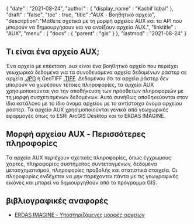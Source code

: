 {
  "date" : "2021-08-24",
  "author" : {
    "display_name" : "Kashif Iqbal"
},
  "draft" : "false",
  "toc" : true,
  "title" :"AUX - Βοηθητικό αρχείο",
  "description":"Μάθετε σχετικά με τη μορφή αρχείου AUX και τα API που μπορούν να δημιουργήσουν και να ανοίξουν αρχεία AUX.",
  "linktitle" : "AUX",
  "menu" : {
    "docs" : {
      "parent" : "gis"
}
},
  "lastmod" : "2021-08-24"
}

## Τι είναι ένα αρχείο AUX;

Ένα αρχείο με επέκταση .aux είναι ένα βοηθητικό αρχείο που περιέχει γεωχωρικά δεδομένα για τα συνοδευόμενα αρχεία δεδομένων ράστερ σε αρχεία [.JPG](/el/image/jpeg/) ή GeoTIFF [.TIFF](/el/image/tiff/). Δεδομένου ότι τα αρχεία ράστερ δεν μπορούν να χωρέσουν τέτοιες πληροφορίες, τα αρχεία AUX χρησιμοποιούνται για την αποθήκευση των πρόσθετων πληροφοριών με τη μορφή συσχετισμένων δεδομένων. Αυτά συνήθως αποθηκεύονται στον ίδιο κατάλογο με το ίδιο όνομα αρχείου με το αντίστοιχο όνομα αρχείου ράστερ. Τα αρχεία AUX χρησιμοποιούνται γενικά από γεωχωρικές εφαρμογές όπως το ESRI ArcGIS Desktop και το ERDAS IMAGINE.

## Μορφή αρχείου AUX - Περισσότερες πληροφορίες

Τα αρχεία AUX περιέχουν σχετικές πληροφορίες, όπως έγχρωμους χάρτες, πληροφορίες συστήματος συντεταγμένων, δεδομένα μετασχηματισμού, πληροφορίες προβολής και στατιστικά στοιχεία. Οι πληροφορίες ενδέχεται να μην παρέχονται πάντα με τις γεωγραφικές εικόνες και μπορεί να δημιουργηθούν από το πρόγραμμα GIS.

## βιβλιογραφικές αναφορές

* [ERDAS IMAGINE - Υποστηριζόμενες μορφές αρχείων](https://www.hexagongeospatial.com/products/power-portfolio/erdas-imagine#imagine-technical-documents)

